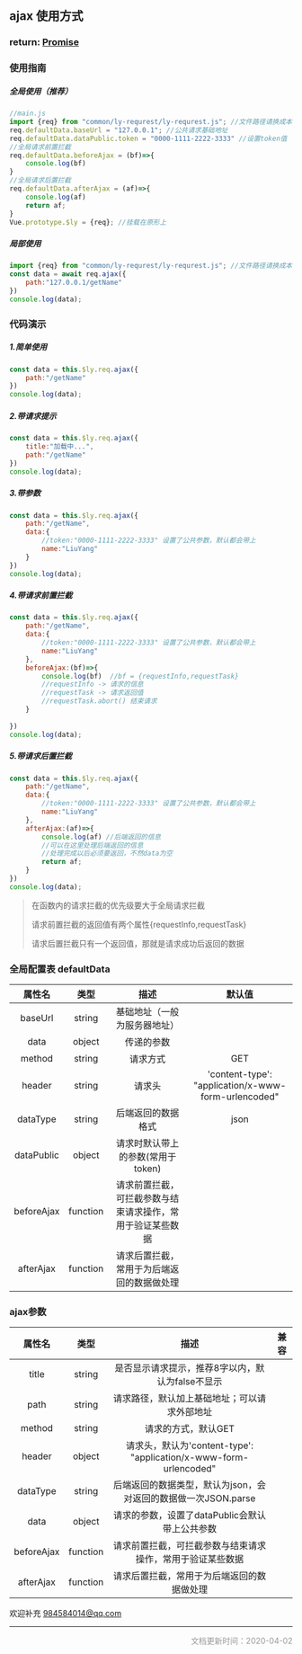 ## ajax 使用方式

### return: [Promise](https://www.runoob.com/w3cnote/javascript-promise-object.html)



### 使用指南

##### 全局使用（推荐）

```js
//main.js
import {req} from "common/ly-requrest/ly-requrest.js"; //文件路径请换成本地路径
req.defaultData.baseUrl = "127.0.0.1"; //公共请求基础地址
req.defaultData.dataPublic.token = "0000-1111-2222-3333" //设置token值
//全局请求前置拦截
req.defaultData.beforeAjax = (bf)=>{
    console.log(bf)
}
//全局请求后置拦截
req.defaultData.afterAjax = (af)=>{
    console.log(af)
    return af;
}
Vue.prototype.$ly = {req}; //挂载在原形上
```

##### 局部使用

```js
import {req} from "common/ly-requrest/ly-requrest.js"; //文件路径请换成本地路径
const data = await req.ajax({
    path:"127.0.0.1/getName"
})
console.log(data);
```



### 代码演示

##### 	1.简单使用

```js
const data = this.$ly.req.ajax({
    path:"/getName"
})
console.log(data);
```

##### 	2.带请求提示

```js
const data = this.$ly.req.ajax({
    title:"加载中...",
    path:"/getName"
})
console.log(data);
```

##### 	3.带参数

```js
const data = this.$ly.req.ajax({
    path:"/getName",
    data:{
        //token:"0000-1111-2222-3333" 设置了公共参数，默认都会带上
    	name:"LiuYang"
    }
})
console.log(data);
```

##### 4.带请求前置拦截

```js
const data = this.$ly.req.ajax({
    path:"/getName",
    data:{
        //token:"0000-1111-2222-3333" 设置了公共参数，默认都会带上
    	name:"LiuYang"
    },
    beforeAjax:(bf)=>{
        console.log(bf)  //bf = {requestInfo,requestTask} 
        //requestInfo -> 请求的信息
        //requestTask -> 请求返回值
        //requestTask.abort() 结束请求
    }
    
})
console.log(data);
```

##### 5.带请求后置拦截

```js
const data = this.$ly.req.ajax({
    path:"/getName",
    data:{
        //token:"0000-1111-2222-3333" 设置了公共参数，默认都会带上
    	name:"LiuYang"
    },
    afterAjax:(af)=>{
        console.log(af) //后端返回的信息
        //可以在这里处理后端返回的信息
        //处理完成以后必须要返回，不然data为空
		return af;
    }
})
console.log(data);
```

> 在函数内的请求拦截的优先级要大于全局请求拦截
>
> 请求前置拦截的返回值有两个属性{requestInfo,requestTask} 
>
> 请求后置拦截只有一个返回值，那就是请求成功后返回的数据



### 全局配置表 defaultData


| 属性名 |      类型      |          描述          |          默认值          |
| :----: | :--------------: | :--------------------: | :--------------------: |
| baseUrl | string | 基础地址（一般为服务器地址） |  |
|    data    | object | 传递的参数 |  |
| method | string | 请求方式 | GET |
| header | string | 请求头 | 'content-type': "application/x-www-form-urlencoded" |
| dataType | string | 后端返回的数据格式 | json |
| dataPublic | object | 请求时默认带上的参数(常用于token) |  |
| beforeAjax | function | 请求前置拦截，可拦截参数与结束请求操作，常用于验证某些数据 | |
| afterAjax | function | 请求后置拦截，常用于为后端返回的数据做处理 | |




### ajax参数

|   属性名   |   类型   |                             描述                             | 兼容 |
| :--------: | :------: | :----------------------------------------------------------: | :--: |
|   title    |  string  |       是否显示请求提示，推荐8字以内，默认为false不显示       |      |
|    path    |  string  |         请求路径，默认加上基础地址；可以请求外部地址         |      |
|   method   |  string  |                     请求的方式，默认GET                      |      |
|   header   |  object  | 请求头，默认为'content-type': "application/x-www-form-urlencoded" |      |
|  dataType  |  string  | 后端返回的数据类型，默认为json，会对返回的数据做一次JSON.parse |      |
|    data    |  object  |        请求的参数，设置了dataPublic会默认带上公共参数        |      |
| beforeAjax | function |  请求前置拦截，可拦截参数与结束请求操作，常用于验证某些数据  |      |
| afterAjax  | function |          请求后置拦截，常用于为后端返回的数据做处理          |      |







欢迎补充  984584014@qq.com

------

<p style="text-align:right;font-size:14px;color:#999999;">文档更新时间：2020-04-02</p>